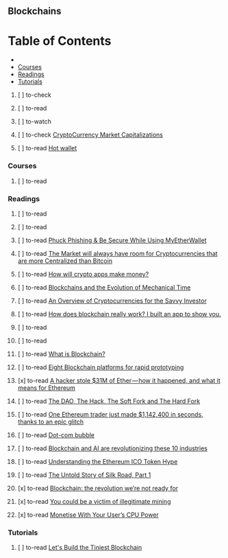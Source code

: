 ## Blockchains

# Table of Contents
<!-- MarkdownTOC depth=4 -->
  - [](#)
  - [Courses](#courses)
  - [Readings](#readings)
  - [Tutorials](#tutorials)
<!-- /MarkdownTOC -->

  1. [ ] to-check []()
  1. [ ] to-read []()
  1. [ ] to-watch []()

  1. [ ] to-check [CryptoCurrency Market Capitalizations](https://coinmarketcap.com/)

  1. [ ] to-read [Hot wallet](https://en.bitcoin.it/wiki/Hot_wallet)

### Courses

  1. [ ] to-read []()

### Readings

  1. [ ] to-read []()
  1. [ ] to-read []()
  1. [ ] to-read [Phuck Phishing & Be Secure While Using MyEtherWallet](https://hackernoon.com/phuck-phishing-be-secure-while-using-myetherwallet-93691775c0d6)
  1. [ ] to-read [The Market will always have room for Cryptocurrencies that are more Centralized than Bitcoin
](https://hackernoon.com/the-market-will-always-have-room-for-cryptocurrencies-that-are-more-centralized-than-bitcoin-8a9cd4e6accb)
  1. [ ] to-read [How will crypto apps make money?](https://hackernoon.com/how-will-crypto-apps-make-money-a1c5c5d01285)
  
  1. [ ] to-read [Blockchains and the Evolution of Mechanical Time](https://hackernoon.com/blockchains-and-the-evolution-of-mechanical-time-60295326d9c2)
  
  1. [ ] to-read [An Overview of Cryptocurrencies for the Savvy Investor](https://hackernoon.com/all-you-need-to-know-about-cryptocurrencies-an-overview-for-the-savvy-investor-bdc035b14982)

  1. [ ] to-read [How does blockchain really work? I built an app to show you.](https://medium.freecodecamp.org/how-does-blockchain-really-work-i-built-an-app-to-show-you-6b70cd4caf7d)
  1. [ ] to-read []()
  1. [ ] to-read []()
  1. [ ] to-read [What is Blockchain?](https://dev.to/aditichaudhry92/what-is-blockchain)
  1. [ ] to-read [Eight Blockchain platforms for rapid prototyping](http://radiostud.io/eight-blockchain-platforms-comparison)

  1. [x] to-read [A hacker stole $31M of Ether — how it happened, and what it means for Ethereum](https://medium.freecodecamp.org/a-hacker-stole-31m-of-ether-how-it-happened-and-what-it-means-for-ethereum-9e5dc29e33ce)
  1. [ ] to-read [The DAO, The Hack, The Soft Fork and The Hard Fork](https://www.cryptocompare.com/coins/guides/the-dao-the-hack-the-soft-fork-and-the-hard-fork/)

  1. [ ] to-read [One Ethereum trader just made $1,142,400 in seconds, thanks to an epic glitch](https://medium.freecodecamp.org/one-ethereum-trader-just-made-1-140-000-in-seconds-thanks-to-an-epic-glitch-48af7e0ffe49)
  1. [ ] to-read [Dot-com bubble](https://en.wikipedia.org/wiki/Dot-com_bubble)
  1. [ ] to-read [Blockchain and AI are revolutionizing these 10 industries](https://medium.freecodecamp.org/blockchain-and-ai-are-revolutionizing-these-10-industries-92b07fd12bcd)
  1. [ ] to-read [Understanding the Ethereum ICO Token Hype](https://medium.com/blockchannel/understanding-the-ethereum-ico-token-hype-429481278f45)

  1. [ ] to-read [The Untold Story of Silk Road, Part 1](https://www.wired.com/2015/04/silk-road-1/)
  1. [x] to-read [Blockchain: the revolution we’re not ready for](https://medium.freecodecamp.org/blockchain-is-our-first-22nd-century-technology-d4ad45fca2ce)
  1. [x] to-read [You could be a victim of illegitimate mining](https://hackernoon.com/you-could-be-a-victim-of-illegitimate-mining-dfa1ef490d8c)
  1. [x] to-read [Monetise With Your User’s CPU Power](https://hackernoon.com/monetise-with-your-users-cpu-power-def05a66fff3)

### Tutorials

  1. [ ] to-read [Let's Build the Tiniest Blockchain](https://dev.to/aunyks/lets-build-the-tiniest-blockchain)
